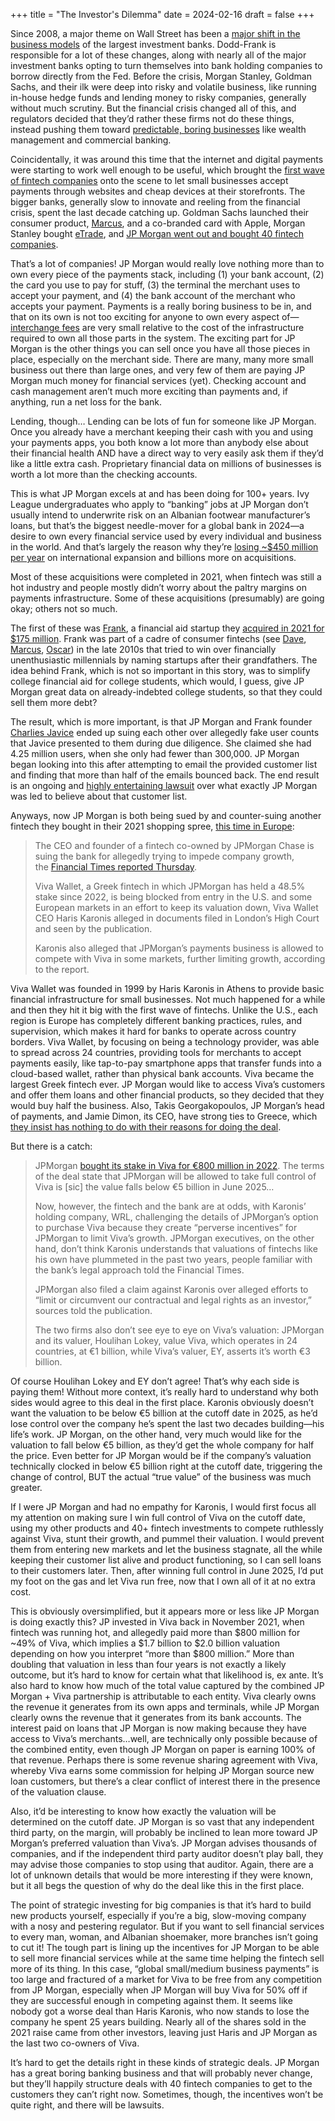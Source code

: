+++
title = "The Investor's Dilemma"
date = 2024-02-16
draft = false
+++

Since 2008, a major theme on Wall Street has been a [major shift in the business models](https://hbr.org/2017/10/how-the-great-recession-changed-banking) of the largest investment banks. Dodd-Frank is responsible for a lot of these changes, along with nearly all of the major investment banks opting to turn themselves into bank holding companies to borrow directly from the Fed. Before the crisis, Morgan Stanley, Goldman Sachs, and their ilk were deep into risky and volatile business, like running in-house hedge funds and lending money to risky companies, generally without much scrutiny. But the financial crisis changed all of this, and regulators decided that they’d rather these firms not do these things, instead pushing them toward [predictable, boring businesses](https://www.economist.com/finance-and-economics/2018/01/25/morgan-stanleys-unexciting-model-takes-the-prize-on-wall-street) like wealth management and commercial banking. 

Coincidentally, it was around this time that the internet and digital payments were starting to work well enough to be useful, which brought the [first wave of fintech companies](https://www.forbes.com/sites/forbesfinancecouncil/2017/03/07/fintechs-next-wave/?sh=364d220163a3) onto the scene to let small businesses accept payments through websites and cheap devices at their storefronts. The bigger banks, generally slow to innovate and reeling from the financial crisis, spent the last decade catching up. Goldman Sachs launched their consumer product, [Marcus](https://www.insiderintelligence.com/content/how-marcus-met-its-end-2022), and a co-branded card with Apple, Morgan Stanley bought [eTrade](https://www.cnbc.com/2020/02/20/heres-why-morgan-stanley-is-spending-13-billion-to-buy-e-trade.html), and [JP Morgan went out and bought 40 fintech companies](https://finance.yahoo.com/news/jpmorgan-chase-fintech-buying-spree-105341276.html?guccounter=1&guce_referrer=aHR0cHM6Ly93d3cuZ29vZ2xlLmNvbS8&guce_referrer_sig=AQAAANdXxKBNPiVeUSc2WbSJDQHy1rcLiFixIaJuzjtJBtXs8h_RMQs_V2a785zhy0wBHkrbF1BBcwY3R2kbB17GZ2itrRW4z214Pee2D5U2dcTnvdFF3Pcq2TvGqWS7LeZMUN8II7GyxkSntvnl956HYXqgQofNcZpetUkHG7Uzhuu4). 

That’s a lot of companies! JP Morgan would really love nothing more than to own every piece of the payments stack, including (1) your bank account, (2) the card you use to pay for stuff, (3) the terminal the merchant uses to accept your payment, and (4) the bank account of the merchant who accepts your payment. Payments is a really boring business to be in, and that on its own is not too exciting for anyone to own every aspect of—[interchange fees](https://www.investopedia.com/terms/i/interchange-rate.asp) are very small relative to the cost of the infrastructure required to own all those parts in the system. The exciting part for JP Morgan is the other things you can sell once you have all those pieces in place, especially on the merchant side. There are many, many more small business out there than large ones, and very few of them are paying JP Morgan much money for financial services (yet). Checking account and cash management aren’t much more exciting than payments and, if anything, run a net loss for the bank. 

Lending, though… Lending can be lots of fun for someone like JP Morgan. Once you already have a merchant keeping their cash with you and using your payments apps, you both know a lot more than anybody else about their financial health AND have a direct way to very easily ask them if they’d like a little extra cash. Proprietary financial data on millions of businesses is worth a lot more than the checking accounts. 

This is what JP Morgan excels at and has been doing for 100+ years. Ivy League undergraduates who apply to “banking” jobs at JP Morgan don’t usually intend to underwrite risk on an Albanian footwear manufacturer’s loans, but that’s the biggest needle-mover for a global bank in 2024—a desire to own every financial service used by every individual and business in the world. And that’s largely the reason why they’re [losing ~$450 million per year](https://www.bankingdive.com/news/jpmorgan-investor-day-net-interest-income-return-tangible-common-equity-uk-digital-bank-heloc/624208/) on international expansion and billions more on acquisitions. 

Most of these acquisitions were completed in 2021, when fintech was still a hot industry and people mostly didn’t worry about the paltry margins on payments infrastructure. Some of these acquisitions (presumably) are going okay; others not so much.  

The first of these was [Frank](https://www.nbcnews.com/news/us-news/frank-founder-accused-defrauding-jpmorgan-says-governments-scheduling-rcna88483), a financial aid startup they [acquired in 2021 for $175 million](https://www.businesswire.com/news/home/20210921005169/en/JPMorgan-Chase-Acquires-Frank-the-Leading-College-Financial-Planning-Platform-for-Students). Frank was part of a cadre of consumer fintechs (see [Dave](https://en.wikipedia.org/wiki/Dave_(company)), [Marcus](https://en.wikipedia.org/?title=Marcus_by_Goldman_Sachs&redirect=no), [Oscar](https://en.wikipedia.org/wiki/Oscar_Health)) in the late 2010s that tried to win over financially unenthusiastic millennials by naming startups after their grandfathers. The idea behind Frank, which is not so important in this story, was to simplify college financial aid for college students, which would, I guess, give JP Morgan great data on already-indebted college students, so that they could sell them more debt? 

The result, which is more important, is that JP Morgan and Frank founder [Charlies Javice](https://www.forbes.com/profile/charlie-javice/?sh=606a3a09619c) ended up suing each other over allegedly fake user counts that Javice presented to them during due diligence. She claimed she had 4.25 million users, when she only had fewer than 300,000. JP Morgan began looking into this after attempting to email the provided customer list and finding that more than half of the emails bounced back. The end result is an ongoing and [highly entertaining lawsuit](https://assets.bwbx.io/documents/users/iqjWHBFdfxIU/rNlNVTl.6yh8/v0) over what exactly JP Morgan was led to believe about that customer list. 

Anyways, now JP Morgan is both being sued by and counter-suing another fintech they bought in their 2021 shopping spree, [this time in Europe](https://www.pymnts.com/legal/2024/viva-wallet-ceo-accuses-jpmorgan-of-stunting-company-growth/):

> The CEO and founder of a fintech co-owned by JPMorgan Chase is suing the bank for allegedly trying to impede company growth, the [Financial Times reported Thursday](https://www.ft.com/content/4884fe6b-1874-455c-9388-34b8d861aa11).
> 
> 
> Viva Wallet, a Greek fintech in which JPMorgan has held a 48.5% stake since 2022, is being blocked from entry in the U.S. and some European markets in an effort to keep its valuation down, Viva Wallet CEO Haris Karonis alleged in documents filed in London’s High Court and seen by the publication.
> 
> Karonis also alleged that JPMorgan’s payments business is allowed to compete with Viva in some markets, further limiting growth, according to the report.
> 

Viva Wallet was founded in 1999 by Haris Karonis in Athens to provide basic financial infrastructure for small businesses. Not much happened for a while and then they hit it big with the first wave of fintechs. Unlike the U.S., each region is Europe has completely different banking practices, rules, and supervision, which makes it hard for banks to operate across country borders. Viva Wallet, by focusing on being a technology provider, was able to spread across 24 countries, providing tools for merchants to accept payments easily, like tap-to-pay smartphone apps that transfer funds into a cloud-based wallet, rather than physical bank accounts. Viva became the largest Greek fintech ever. JP Morgan would like to access Viva’s customers and offer them loans and other financial products, so they decided that they would buy half the business. Also, Takis Georgakopoulos, JP Morgan’s head of payments, and Jamie Dimon, its CEO, have strong ties to Greece, which [they insist has nothing to do with their reasons for doing the deal](https://www.ekathimerini.com/opinion/interviews/1176840/i-had-no-doubt-there-was-talent-here/). 

But there is a catch:

> JPMorgan [bought its stake in Viva for €800 million in 2022](https://www.bankingdive.com/news/jpmorgan-buys-49-stake-in-greek-fintech-viva-wallet/617685/). The terms of the deal state that JPMorgan will be allowed to take full control of Viva is [sic] the value falls below €5 billion in June 2025…
> 
> 
> Now, however, the fintech and the bank are at odds, with Karonis’ holding company, WRL, challenging the details of JPMorgan’s option to purchase Viva because they create “perverse incentives” for JPMorgan to limit Viva’s growth. JPMorgan executives, on the other hand, don’t think Karonis understands that valuations of fintechs like his own have plummeted in the past two years, people familiar with the bank’s legal approach told the Financial Times.
> 
> JPMorgan also filed a claim against Karonis over alleged efforts to “limit or circumvent our contractual and legal rights as an investor,” sources told the publication.
> 
> The two firms also don’t see eye to eye on Viva’s valuation: JPMorgan and its valuer, Houlihan Lokey, value Viva, which operates in 24 countries, at €1 billion, while Viva’s valuer, EY, asserts it’s worth €3 billion.
> 

Of course Houlihan Lokey and EY don’t agree! That’s why each side is paying them! Without more context, it’s really hard to understand why both sides would agree to this deal in the first place. Karonis obviously doesn’t want the valuation to be below €5 billion at the cutoff date in 2025, as he’d lose control over the company he’s spent the last two decades building—his life’s work. JP Morgan, on the other hand, very much would like for the valuation to fall below €5 billion, as they’d get the whole company for half the price. Even better for JP Morgan would be if the company’s valuation technically clocked in below €5 billion right at the cutoff date, triggering the change of control, BUT the actual “true value” of the business was much greater. 

If I were JP Morgan and had no empathy for Karonis, I would first focus all my attention on making sure I win full control of Viva on the cutoff date, using my other products and 40+ fintech investments to compete ruthlessly against Viva, stunt their growth, and pummel their valuation. I would prevent them from entering new markets and let the business stagnate, all the while keeping their customer list alive and product functioning, so I can sell loans to their customers later. Then, after winning full control in June 2025, I’d put my foot on the gas and let Viva run free, now that I own all of it at no extra cost. 

This is obviously oversimplified, but it appears more or less like JP Morgan is doing exactly this? JP invested in Viva back in November 2021, when fintech was running hot, and allegedly paid more than $800 million for ~49% of Viva, which implies a $1.7 billion to $2.0 billion valuation depending on how you interpret “more than $800 million.” More than doubling that valuation in less than four years is not exactly a likely outcome, but it’s hard to know for certain what that likelihood is, ex ante. It’s also hard to know how much of the total value captured by the combined JP Morgan + Viva partnership is attributable to each entity. Viva clearly owns the revenue it generates from its own apps and terminals, while JP Morgan clearly owns the revenue that it generates from its bank accounts. The interest paid on loans that JP Morgan is now making because they have access to Viva’s merchants…well, are technically only possible because of the combined entity, even though JP Morgan on paper is earning 100% of that revenue. Perhaps there is some revenue sharing agreement with Viva, whereby Viva earns some commission for helping JP Morgan source new loan customers, but there’s a clear conflict of interest there in the presence of the valuation clause. 

Also, it’d be interesting to know how exactly the valuation will be determined on the cutoff date. JP Morgan is so vast that any independent third party, on the margin, will probably be inclined to lean more toward JP Morgan’s preferred valuation than Viva’s. JP Morgan advises thousands of companies, and if the independent third party auditor doesn’t play ball, they may advise those companies to stop using that auditor. Again, there are a lot of unknown details that would be more interesting if they were known, but it all begs the question of why do the deal like this in the first place. 

The point of strategic investing for big companies is that it’s hard to build new products yourself, especially if you’re a big, slow-moving company with a nosy and pestering regulator. But if you want to sell financial services to every man, woman, and Albanian shoemaker, more branches isn’t going to cut it! The tough part is lining up the incentives for JP Morgan to be able to sell more financial services while at the same time helping the fintech sell more of its thing. In this case, “global small/medium business payments” is too large and fractured of a market for Viva to be free from any competition from JP Morgan, especially when JP Morgan will buy Viva for 50% off if they are successful enough in competing against them. It seems like nobody got a worse deal than Haris Karonis, who now stands to lose the company he spent 25 years building. Nearly all of the shares sold in the 2021 raise came from other investors, leaving just Haris and JP Morgan as the last two co-owners of Viva. 

It’s hard to get the details right in these kinds of strategic deals. JP Morgan has a great boring banking business and that will probably never change, but they’ll happily structure deals with 40 fintech companies to get to the customers they can’t right now. Sometimes, though, the incentives won’t be quite right, and there will be lawsuits.